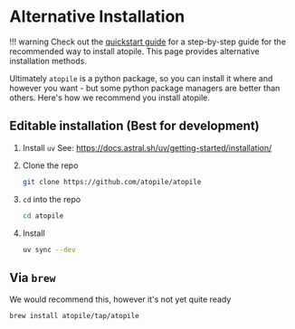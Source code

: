 # Alternative Installation

!!! warning
    Check out the [quickstart guide](quickstart.md) for a step-by-step guide for the recommended way to install atopile.
    This page provides alternative installation methods.

Ultimately `atopile` is a python package, so you can install it where and however you want - but some python package managers are better than others. Here's how we recommend you install atopile.

## Editable installation (Best for development)

1. Install `uv`
    See: https://docs.astral.sh/uv/getting-started/installation/

3. Clone the repo

    ``` sh
    git clone https://github.com/atopile/atopile
    ```

4. `cd` into the repo

    ``` sh
    cd atopile
    ```

5. Install

    ``` sh
    uv sync --dev
    ```

## Via `brew`

We would recommend this, however it's not yet quite ready

``` sh
brew install atopile/tap/atopile
```

